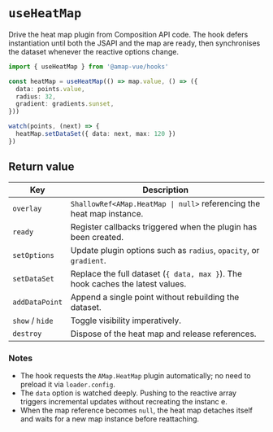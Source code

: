 # `useHeatMap`

Drive the heat map plugin from Composition API code. The hook defers instantiation until both the JSAPI and the map are ready,
then synchronises the dataset whenever the reactive options change.

```ts
import { useHeatMap } from '@amap-vue/hooks'

const heatMap = useHeatMap(() => map.value, () => ({
  data: points.value,
  radius: 32,
  gradient: gradients.sunset,
}))

watch(points, (next) => {
  heatMap.setDataSet({ data: next, max: 120 })
})
```

## Return value

| Key | Description |
| --- | --- |
| `overlay` | `ShallowRef<AMap.HeatMap \| null>` referencing the heat map instance. |
| `ready` | Register callbacks triggered when the plugin has been created. |
| `setOptions` | Update plugin options such as `radius`, `opacity`, or `gradient`. |
| `setDataSet` | Replace the full dataset (`{ data, max }`). The hook caches the latest values. |
| `addDataPoint` | Append a single point without rebuilding the dataset. |
| `show` / `hide` | Toggle visibility imperatively. |
| `destroy` | Dispose of the heat map and release references. |

### Notes

- The hook requests the `AMap.HeatMap` plugin automatically; no need to preload it via `loader.config`.
- The `data` option is watched deeply. Pushing to the reactive array triggers incremental updates without recreating the instanc
e.
- When the map reference becomes `null`, the heat map detaches itself and waits for a new map instance before reattaching.
